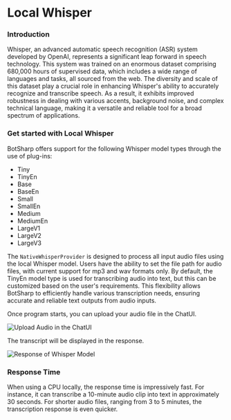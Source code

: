 # Local Whisper

### Introduction

Whisper, an advanced automatic speech recognition (ASR) system developed by OpenAI, represents a significant leap forward in speech technology. This system was trained on an enormous dataset comprising 680,000 hours of supervised data, which includes a wide range of languages and tasks, all sourced from the web. The diversity and scale of this dataset play a crucial role in enhancing Whisper's ability to accurately recognize and transcribe speech. As a result, it exhibits improved robustness in dealing with various accents, background noise, and complex technical language, making it a versatile and reliable tool for a broad spectrum of applications.

### Get started with Local Whisper

BotSharp offers support for the following Whisper model types through the use of plug-ins:

- Tiny
- TinyEn
- Base
- BaseEn
- Small
- SmallEn
- Medium
- MediumEn
- LargeV1
- LargeV2
- LargeV3

The `NativeWhisperProvider` is designed to process all input audio files using the local Whisper model. Users have the ability to set the file path for audio files, with current support for mp3 and wav formats only. By default, the TinyEn model type is used for transcribing audio into text, but this can be customized based on the user's requirements. This flexibility allows BotSharp to efficiently handle various transcription needs, ensuring accurate and reliable text outputs from audio inputs.

Once program starts, you can upload your audio file in the ChatUI.

![Upload Audio in the ChatUI](assets/Steps-Local-Whisper.png)

The transcript will be displayed in the response.

![Response of Whisper Model](assets/Result-Local-Whisper.png)

### Response Time
When using a CPU locally, the response time is impressively fast. For instance, it can transcribe a 10-minute audio clip into text in approximately 30 seconds. For shorter audio files, ranging from 3 to 5 minutes, the transcription response is even quicker.